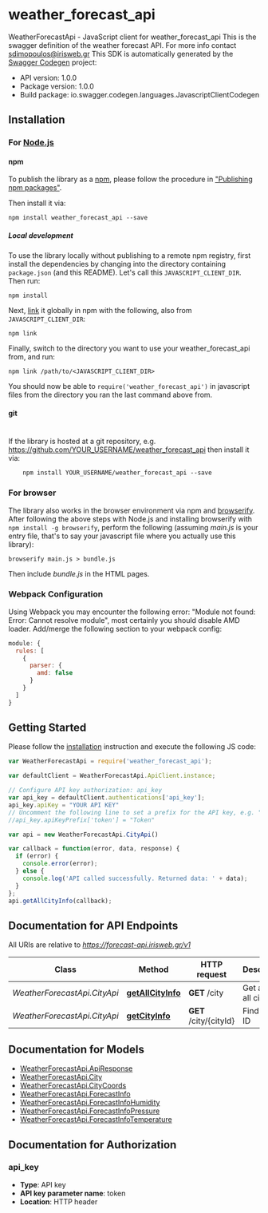 # weather_forecast_api

WeatherForecastApi - JavaScript client for weather_forecast_api
This is the swagger definition of the weather forecast API. For more info contact sdimopoulos@irisweb.gr
This SDK is automatically generated by the [Swagger Codegen](https://github.com/swagger-api/swagger-codegen) project:

- API version: 1.0.0
- Package version: 1.0.0
- Build package: io.swagger.codegen.languages.JavascriptClientCodegen

## Installation

### For [Node.js](https://nodejs.org/)

#### npm

To publish the library as a [npm](https://www.npmjs.com/),
please follow the procedure in ["Publishing npm packages"](https://docs.npmjs.com/getting-started/publishing-npm-packages).

Then install it via:

```shell
npm install weather_forecast_api --save
```

##### Local development

To use the library locally without publishing to a remote npm registry, first install the dependencies by changing 
into the directory containing `package.json` (and this README). Let's call this `JAVASCRIPT_CLIENT_DIR`. Then run:

```shell
npm install
```

Next, [link](https://docs.npmjs.com/cli/link) it globally in npm with the following, also from `JAVASCRIPT_CLIENT_DIR`:

```shell
npm link
```

Finally, switch to the directory you want to use your weather_forecast_api from, and run:

```shell
npm link /path/to/<JAVASCRIPT_CLIENT_DIR>
```

You should now be able to `require('weather_forecast_api')` in javascript files from the directory you ran the last 
command above from.

#### git
#
If the library is hosted at a git repository, e.g.
https://github.com/YOUR_USERNAME/weather_forecast_api
then install it via:

```shell
    npm install YOUR_USERNAME/weather_forecast_api --save
```

### For browser

The library also works in the browser environment via npm and [browserify](http://browserify.org/). After following
the above steps with Node.js and installing browserify with `npm install -g browserify`,
perform the following (assuming *main.js* is your entry file, that's to say your javascript file where you actually 
use this library):

```shell
browserify main.js > bundle.js
```

Then include *bundle.js* in the HTML pages.

### Webpack Configuration

Using Webpack you may encounter the following error: "Module not found: Error:
Cannot resolve module", most certainly you should disable AMD loader. Add/merge
the following section to your webpack config:

```javascript
module: {
  rules: [
    {
      parser: {
        amd: false
      }
    }
  ]
}
```

## Getting Started

Please follow the [installation](#installation) instruction and execute the following JS code:

```javascript
var WeatherForecastApi = require('weather_forecast_api');

var defaultClient = WeatherForecastApi.ApiClient.instance;

// Configure API key authorization: api_key
var api_key = defaultClient.authentications['api_key'];
api_key.apiKey = "YOUR API KEY"
// Uncomment the following line to set a prefix for the API key, e.g. "Token" (defaults to null)
//api_key.apiKeyPrefix['token'] = "Token"

var api = new WeatherForecastApi.CityApi()

var callback = function(error, data, response) {
  if (error) {
    console.error(error);
  } else {
    console.log('API called successfully. Returned data: ' + data);
  }
};
api.getAllCityInfo(callback);

```

## Documentation for API Endpoints

All URIs are relative to *https://forecast-api.irisweb.gr/v1*

Class | Method | HTTP request | Description
------------ | ------------- | ------------- | -------------
*WeatherForecastApi.CityApi* | [**getAllCityInfo**](docs/CityApi.md#getAllCityInfo) | **GET** /city | Get a list of all cities
*WeatherForecastApi.CityApi* | [**getCityInfo**](docs/CityApi.md#getCityInfo) | **GET** /city/{cityId} | Find city by ID


## Documentation for Models

 - [WeatherForecastApi.ApiResponse](docs/ApiResponse.md)
 - [WeatherForecastApi.City](docs/City.md)
 - [WeatherForecastApi.CityCoords](docs/CityCoords.md)
 - [WeatherForecastApi.ForecastInfo](docs/ForecastInfo.md)
 - [WeatherForecastApi.ForecastInfoHumidity](docs/ForecastInfoHumidity.md)
 - [WeatherForecastApi.ForecastInfoPressure](docs/ForecastInfoPressure.md)
 - [WeatherForecastApi.ForecastInfoTemperature](docs/ForecastInfoTemperature.md)


## Documentation for Authorization


### api_key

- **Type**: API key
- **API key parameter name**: token
- **Location**: HTTP header

